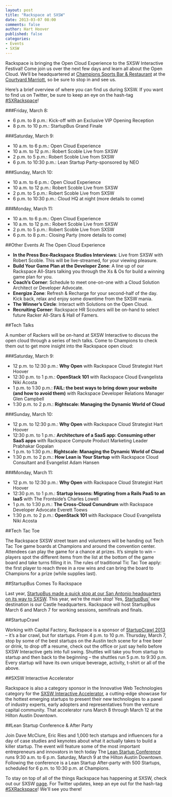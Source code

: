 ```yaml
---
layout: post
title: "Rackspace at SXSW"
date: 2013-03-07 08:00
comments: false
author: Hart Hoover
published: false
categories: 
- Events
- SXSW
---
```

Rackspace is bringing the Open Cloud Experience to the SXSW Interactive Festival! Come join us over the next few days and learn all about the Open Cloud. We’ll be headquartered at [Champions Sports Bar & Restaurant](http://www.championsaustin.com/) at the [Courtyard Marriott](http://goo.gl/maps/YiQT4), so be sure to stop in and see us.<!--More-->

Here’s a brief overview of where you can find us during SXSW. If you want to find us on Twitter, be sure to keep an eye on the hash-tag [#SXRackspace](https://twitter.com/search?q=%23SXRackspace&src=hash)!

###Friday, March 8:

* 6 p.m. to 8 p.m.: Kick-off with an Exclusive VIP Opening Reception
* 8 p.m. to 10 p.m.: StartupBus Grand Finale

###Saturday, March 9:

* 10 a.m. to 6 p.m.: Open Cloud Experience
* 10 a.m. to 12 p.m.:  Robert Scoble Live from SXSW
* 2 p.m. to 5 p.m.:  Robert Scoble Live from SXSW
* 6 p.m. to 10:30 p.m.: Lean Startup Party-sponsored by NEO

###Sunday, March 10:

* 10 a.m. to 6 p.m.: Open Cloud Experience
* 10 a.m. to 12 p.m.:  Robert Scoble Live from SXSW
* 2 p.m. to 5 p.m.:  Robert Scoble Live from SXSW
* 6 p.m. to 10:30 p.m.: Cloud HQ at night (more details to come)

###Monday, March 11:

* 10 a.m. to 6 p.m.: Open Cloud Experience
* 10 a.m. to 12 p.m.:  Robert Scoble Live from SXSW
* 2 p.m. to 5 p.m.:  Robert Scoble Live from SXSW
* 6 p.m. to 8 p.m.: Closing Party (more details to come)

##Other Events At The Open Cloud Experience

* **In the Press Box-Rackspace Studios Interviews**: Live from SXSW with Robert Scoble.  This will be live-streamed, for your viewing pleasure.
* **Build Your Game Plan at the Developer Zone**: A line up of our Rackspace All-Stars talking you through the Xs & Os for build a winning game plan for you.
* **Coach’s Corner**: Schedule to meet one-on-one with a Cloud Solution Architect or Developer Advocate.
* **Energize Zone**: Refresh & Recharge for your second-half of the day. Kick back, relax and enjoy some downtime from the SXSW mania.
* **The Winner’s Circle**: Interact with Solutions on the Open Cloud.
* **Recruiting Corner**: Rackspace HR Scouters will be on-hand to select future Racker All-Stars & Hall of Famers.

##Tech Talks

A number of Rackers will be on-hand at SXSW Interactive to discuss the open cloud through a series of tech talks. Come to Champions to check them out to get more insight into the Rackspace open cloud:

###Saturday, March 9:

* 12 p.m. to 12:30 p.m.: **Why Open** with Rackspace Cloud Strategist Hart Hoover
* 12:30 p.m. to 1 p.m.: **OpenStack 101** with Rackspace Cloud Evangelista Niki Acosta
* 1 p.m. to 1:30 p.m.: **FAIL: the best ways to bring down your website (and how to avoid them)** with Rackspace Developer Relations Manager Glen Campbell
* 1:30 p.m. to 2 p.m.: **Rightscale: Managing the Dynamic World of Cloud**

###Sunday, March 10:

* 12 p.m. to 12:30 p.m.: **Why Open** with Rackspace Cloud Strategist Hart Hoover
* 12:30  p.m. to 1 p.m.: **Architecture of a SaaS app: Consuming other SaaS apps** with Rackspace Compute Product Marketing Leader  Prabhakar Gopalan
* 1 p.m. to 1:30 p.m.: **Rightscale:  Managing the Dynamic World of Cloud**
* 1:30 p.m. to 2 p.m.: **How Lean is Your Startup** with Rackspace Cloud Consultant and Evangelist Adam Hansen

###Monday, March 11:

* 12 p.m. to 12:30 p.m.: **Why Open** with Rackspace Cloud Strategist Hart Hoover
* 12:30 p.m. to 1 p.m.: **Startup lessons: Migrating from a Rails PaaS to an IaaS** with The Frontside’s Charles Lowell
* 1 p.m. to 1:30 p.m.: **The Cross-Cloud Conundrum** with Rackspace Developer Advocate Everett Toews
* 1:30 p.m. to 2 p.m.: **OpenStack 101** with Rackspace Cloud Evangelista Niki Acosta

##Tech Tac Toe

The Rackspace SXSW street team and volunteers will be handing out Tech Tac Toe game boards at Champions and around the convention center. Attendees can play the game for a chance at prizes. It’s simple to win – players spot the different items from the list at the bottom of the game board and take turns filling it in. The rules of traditional Tic Tac Toe apply: the first player to reach three in a row wins and can bring the board to Champions for a prize (while supplies last).

##StartupBus Comes To Rackspace

Last year, [StartupBus made a quick stop at our San Antonio headquarters on its way to SXSW](http://www.rackspace.com/blog/startupbus-roll-into-rackspace/). This year, we’re the main stop! Yes, [StartupBus’](http://startupbus.com/americas/) new destination is our Castle headquarters. Rackspace will host StartupBus March 6 and March 7 for working sessions, semifinals and finals.

##StartupCrawl

Working with Capital Factory, Rackspace is a sponsor of [StartupCrawl 2013](http://sxswstartupcrawl.eventbrite.com/) – it’s a bar crawl, but for startups. From 4 p.m. to 10 p.m. Thursday, March 7, stop by some of the best startups on the Austin tech scene for a free beer or drink, to drop off a resume, check out the office or just say hello before SXSW Interactive gets into full swing. Shuttles will take you from startup to startup and then back to the beginning – the shuttles run 5 p.m. to 9:30 p.m. Every startup will have its own unique beverage, activity, t-shirt or all of the above.

##SXSW Interactive Accelerator

Rackspace is also a category sponsor in the Innovative Web Technologies category for the [SXSW Interactive Accelerator](http://sxsw.com/interactive/startupvillage/accelerator), a cutting-edge showcase for the hottest emerging startups to present their new technologies to a panel of industry experts, early adopters and representatives from the venture capital community. That accelerator runs March 8 through March 12 at the Hilton Austin Downtown.

##Lean Startup Conference & After Party

Join Dave McClure, Eric Ries and 1,000 tech startups and influencers for a day of case studies and keynotes about what it actually takes to build a killer startup. The event will feature some of the most important entrepreneurs and innovators in tech today The [Lean Startup Conference](http://leanstartupsxsw.co/) runs 9:30 a.m. to 6 p.m. Saturday, March 9 at the Hilton Austin Downtown. Following the conference is a Lean Startup After-party with 500 Startups, scheduled for 6 p.m. to 10:30 p.m. at Champions.

To stay on top of all of the things Rackspace has happening at SXSW, check out our SXSW [page](http://try.rackspace.com/sxsw/). For Twitter updates, keep an eye out for the hash-tag [#SXRackspace](https://twitter.com/search?q=%23SXRackspace&src=hash)! We'll see you there!
